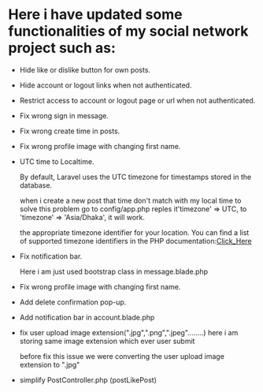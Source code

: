# Here i have updated some functionalities of my social network project such as:

* Hide like or dislike button for own posts.
* Hide account or logout links when not authenticated.
* Restrict access to account or logout page or url when not authenticated.
* Fix wrong sign in message.
* Fix wrong create time in posts.
* Fix wrong profile image with changing first name.

* UTC time to Localtime.

  By default, Laravel uses the UTC timezone for timestamps stored in the database. 

  when i create a new post that time don't match with my local time to solve this problem go to config/app.php reples it'timezone' => UTC,  to   'timezone' => 'Asia/Dhaka', it will work.

  the appropriate timezone identifier for your location. You can find a list of supported timezone identifiers in the PHP   documentation:[Click_Here](https://www.php.net/manual/en/timezones.asia.php)

* Fix notification bar.

  Here i am just used bootstrap class in message.blade.php 

* Fix wrong profile image with changing first name.

* Add delete confirmation pop-up.

* Add notification bar in account.blade.php

* fix user upload image extension(".jpg",".png",".jpeg"........) here i am storing same image extension which ever user submit

  before fix this issue we were converting  the user upload image extension to ".jpg"


* simplify PostController.php (postLikePost)  